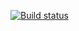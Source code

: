 [![Build status](https://ci.appveyor.com/api/projects/status/udfc333n0pi60f0h?svg=true)](https://ci.appveyor.com/project/Bln2108/taskap-two1)
